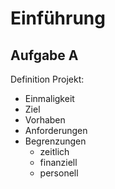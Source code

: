 # Einführung

## Aufgabe A

Definition Projekt:

- Einmaligkeit
- Ziel
- Vorhaben
- Anforderungen
- Begrenzungen
    - zeitlich
    - finanziell
    - personell

